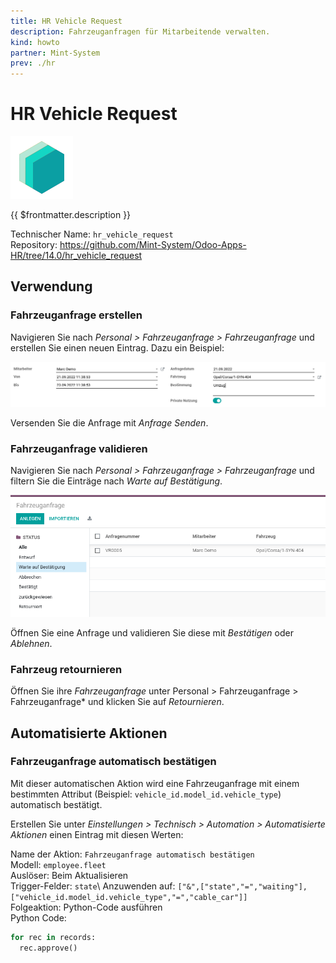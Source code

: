 ```yaml
---
title: HR Vehicle Request
description: Fahrzeuganfragen für Mitarbeitende verwalten.
kind: howto
partner: Mint-System
prev: ./hr
---
```

# HR Vehicle Request
![icon_oms_box](attachments/icons_odoo_mint_system.png)

{{ $frontmatter.description }}

Technischer Name: `hr_vehicle_request`\
Repository: <https://github.com/Mint-System/Odoo-Apps-HR/tree/14.0/hr_vehicle_request>

## Verwendung

### Fahrzeuganfrage erstellen

Navigieren Sie nach *Personal > Fahrzeuganfrage > Fahrzeuganfrage* und erstellen Sie einen neuen Eintrag. Dazu ein Beispiel:

![](attachments/HR%20Vehicle%20Request%20Example.png)

Versenden Sie die Anfrage mit *Anfrage Senden*.

### Fahrzeuganfrage validieren

Navigieren Sie nach *Personal > Fahrzeuganfrage > Fahrzeuganfrage* und filtern Sie die Einträge nach *Warte auf Bestätigung*.

![](attachments/HR%20Vehicle%20Request%20Waiting.png)

Öffnen Sie eine Anfrage und validieren Sie diese mit *Bestätigen* oder *Ablehnen*.

### Fahrzeug retournieren

Öffnen Sie ihre *Fahrzeuganfrage* unter Personal > Fahrzeuganfrage > Fahrzeuganfrage* und klicken Sie auf *Retournieren*.

## Automatisierte Aktionen

### Fahrzeuganfrage automatisch bestätigen

Mit dieser automatischen Aktion wird eine Fahrzeuganfrage mit einem bestimmten Attribut (Beispiel: `vehicle_id.model_id.vehicle_type`) automatisch bestätigt.

Erstellen Sie unter *Einstellungen > Technisch > Automation > Automatisierte Aktionen* einen Eintrag mit diesen Werten:

Name der Aktion: `Fahrzeuganfrage automatisch bestätigen`\
Modell: `employee.fleet`\
Auslöser: Beim Aktualisieren\
Trigger-Felder: `state`\\
Anzuwenden auf: `["&",["state","=","waiting"],["vehicle_id.model_id.vehicle_type","=","cable_car"]]`\
Folgeaktion: Python-Code ausführen\
Python Code:

```python
for rec in records:
  rec.approve()
```
